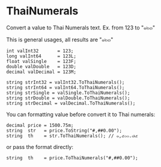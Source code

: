 ThaiNumerals
============

Convert a value to Thai Numerals text. Ex. from 123 to "๑๒๓"


This is general usages, all results are "๑๒๓"

    int valInt32       = 123;
    long valInt64      = 123L;
    float valSingle    = 123F;
    double valDouble   = 123D;
    decimal valDecimal = 123M;

    string strInt32 = valInt32.ToThaiNumerals();
    string strInt64 = valInt64.ToThaiNumerals();
    string strSingle = valSingle.ToThaiNumerals();
    string strDouble = valDouble.ToThaiNumerals();
    string strDecimal = valDecimal.ToThaiNumerals();    

You can formatting value before convert it to Thai numerals:

    decimal price = 1500.75m;
    string  str   = price.ToString("#,##0.00");
    string  th    = str.ToThaiNumerals(); // ๑,๕๐๐.๗๕
    
or pass the format directly:

    string  th    = price.ToThaiNumerals("#,##0.00");
    
    
